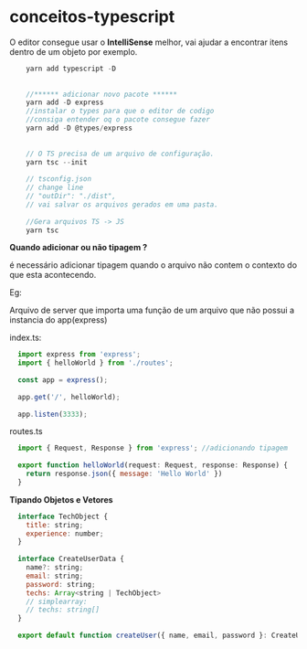 # conceitos-typescript
 
O editor consegue usar o **IntelliSense** melhor, vai ajudar a encontrar itens dentro de um objeto por exemplo.
  
```javascript
    yarn add typescript -D
    
    
    //****** adicionar novo pacote ******
    yarn add -D express
    //instalar o types para que o editor de codigo 
    //consiga entender oq o pacote consegue fazer
    yarn add -D @types/express 
    
    
    // O TS precisa de um arquivo de configuração.
    yarn tsc --init
    
    // tsconfig.json
    // change line 
    // "outDir": "./dist", 
    // vai salvar os arquivos gerados em uma pasta.
    
    //Gera arquivos TS -> JS
    yarn tsc 
```

**Quando adicionar ou não tipagem ?**

é necessário adicionar tipagem quando o arquivo não contem o contexto do que esta acontecendo.

Eg:

Arquivo de server que importa uma função de um arquivo que não possui a instancia do app(express)

index.ts:
  ```javascript
    import express from 'express';
    import { helloWorld } from './routes';
    
    const app = express();
    
    app.get('/', helloWorld);
    
    app.listen(3333);
  ```

routes.ts
  ```javascript
    import { Request, Response } from 'express'; //adicionando tipagem
    
    export function helloWorld(request: Request, response: Response) {
      return response.json({ message: 'Hello World' })
    }
   ```

**Tipando Objetos e Vetores**
  ```javascript
    interface TechObject {
      title: string;
      experience: number;
    }
    
    interface CreateUserData {
      name?: string;
      email: string;
      password: string;
      techs: Array<string | TechObject>
      // simplearray:
      // techs: string[]
    }
    
    export default function createUser({ name, email, password }: CreateUserData ){

 ```